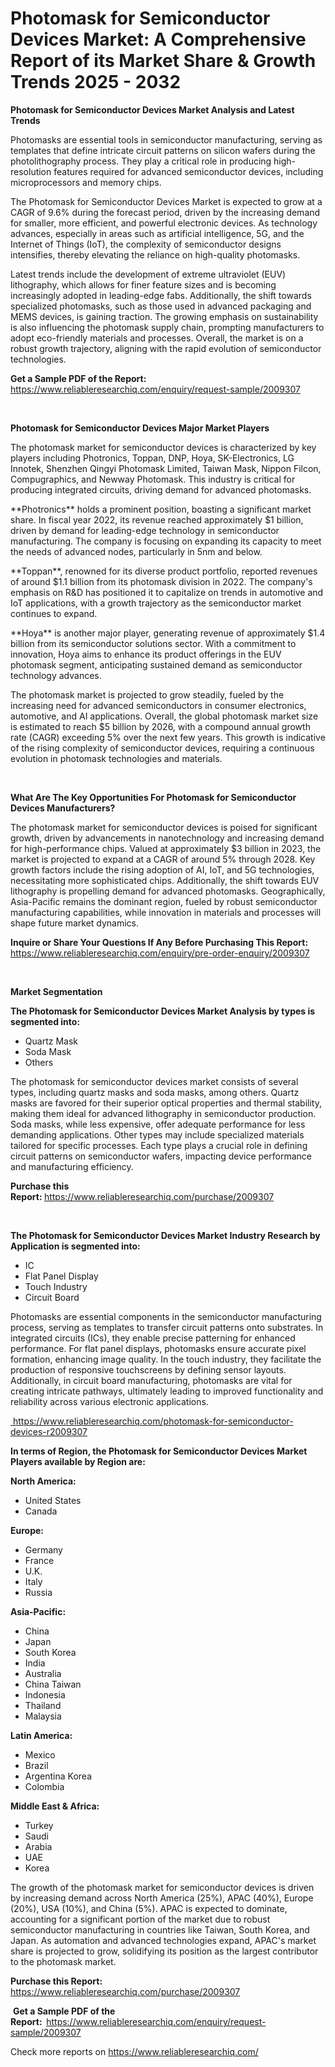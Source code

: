 <p><h1>Photomask for Semiconductor Devices Market: A Comprehensive Report of its Market Share & Growth Trends 2025 - 2032</h1></p><p><strong>Photomask for Semiconductor Devices Market Analysis and Latest Trends</strong></p>
<p><p>Photomasks are essential tools in semiconductor manufacturing, serving as templates that define intricate circuit patterns on silicon wafers during the photolithography process. They play a critical role in producing high-resolution features required for advanced semiconductor devices, including microprocessors and memory chips.</p><p>The Photomask for Semiconductor Devices Market is expected to grow at a CAGR of 9.6% during the forecast period, driven by the increasing demand for smaller, more efficient, and powerful electronic devices. As technology advances, especially in areas such as artificial intelligence, 5G, and the Internet of Things (IoT), the complexity of semiconductor designs intensifies, thereby elevating the reliance on high-quality photomasks. </p><p>Latest trends include the development of extreme ultraviolet (EUV) lithography, which allows for finer feature sizes and is becoming increasingly adopted in leading-edge fabs. Additionally, the shift towards specialized photomasks, such as those used in advanced packaging and MEMS devices, is gaining traction. The growing emphasis on sustainability is also influencing the photomask supply chain, prompting manufacturers to adopt eco-friendly materials and processes. Overall, the market is on a robust growth trajectory, aligning with the rapid evolution of semiconductor technologies.</p></p>
<p><strong>Get a Sample PDF of the Report:&nbsp;</strong> <a href="https://www.reliableresearchiq.com/enquiry/request-sample/2009307?utm_campaign=2222&utm_medium=2&utm_source=Github&utm_content=ia&utm_term=13022025&utm_id=photomask-for-semiconductor-devices">https://www.reliableresearchiq.com/enquiry/request-sample/2009307</a></p>
<p>&nbsp;</p>
<p><strong>Photomask for Semiconductor Devices Major Market Players</strong></p>
<p><p>The photomask market for semiconductor devices is characterized by key players including Photronics, Toppan, DNP, Hoya, SK-Electronics, LG Innotek, Shenzhen Qingyi Photomask Limited, Taiwan Mask, Nippon Filcon, Compugraphics, and Newway Photomask. This industry is critical for producing integrated circuits, driving demand for advanced photomasks.</p><p>**Photronics** holds a prominent position, boasting a significant market share. In fiscal year 2022, its revenue reached approximately $1 billion, driven by demand for leading-edge technology in semiconductor manufacturing. The company is focusing on expanding its capacity to meet the needs of advanced nodes, particularly in 5nm and below.</p><p>**Toppan**, renowned for its diverse product portfolio, reported revenues of around $1.1 billion from its photomask division in 2022. The company's emphasis on R&D has positioned it to capitalize on trends in automotive and IoT applications, with a growth trajectory as the semiconductor market continues to expand.</p><p>**Hoya** is another major player, generating revenue of approximately $1.4 billion from its semiconductor solutions sector. With a commitment to innovation, Hoya aims to enhance its product offerings in the EUV photomask segment, anticipating sustained demand as semiconductor technology advances.</p><p>The photomask market is projected to grow steadily, fueled by the increasing need for advanced semiconductors in consumer electronics, automotive, and AI applications. Overall, the global photomask market size is estimated to reach $5 billion by 2026, with a compound annual growth rate (CAGR) exceeding 5% over the next few years. This growth is indicative of the rising complexity of semiconductor devices, requiring a continuous evolution in photomask technologies and materials.</p></p>
<p>&nbsp;</p>
<p><strong>What Are The Key Opportunities For Photomask for Semiconductor Devices Manufacturers?</strong></p>
<p><p>The photomask market for semiconductor devices is poised for significant growth, driven by advancements in nanotechnology and increasing demand for high-performance chips. Valued at approximately $3 billion in 2023, the market is projected to expand at a CAGR of around 5% through 2028. Key growth factors include the rising adoption of AI, IoT, and 5G technologies, necessitating more sophisticated chips. Additionally, the shift towards EUV lithography is propelling demand for advanced photomasks. Geographically, Asia-Pacific remains the dominant region, fueled by robust semiconductor manufacturing capabilities, while innovation in materials and processes will shape future market dynamics.</p></p>
<p><strong>Inquire or Share Your Questions If Any Before Purchasing This Report:</strong> <a href="https://www.reliableresearchiq.com/enquiry/pre-order-enquiry/2009307?utm_campaign=2222&utm_medium=2&utm_source=Github&utm_content=ia&utm_term=13022025&utm_id=photomask-for-semiconductor-devices">https://www.reliableresearchiq.com/enquiry/pre-order-enquiry/2009307</a></p>
<p>&nbsp;</p>
<p><strong>Market Segmentation</strong></p>
<p><strong>The Photomask for Semiconductor Devices Market Analysis by types is segmented into:</strong></p>
<p><ul><li>Quartz Mask</li><li>Soda Mask</li><li>Others</li></ul></p>
<p><p>The photomask for semiconductor devices market consists of several types, including quartz masks and soda masks, among others. Quartz masks are favored for their superior optical properties and thermal stability, making them ideal for advanced lithography in semiconductor production. Soda masks, while less expensive, offer adequate performance for less demanding applications. Other types may include specialized materials tailored for specific processes. Each type plays a crucial role in defining circuit patterns on semiconductor wafers, impacting device performance and manufacturing efficiency.</p></p>
<p><strong>Purchase this Report:&nbsp;</strong><a href="https://www.reliableresearchiq.com/purchase/2009307?utm_campaign=2222&utm_medium=2&utm_source=Github&utm_content=ia&utm_term=13022025&utm_id=photomask-for-semiconductor-devices">https://www.reliableresearchiq.com/purchase/2009307</a></p>
<p>&nbsp;</p>
<p><strong>The Photomask for Semiconductor Devices Market Industry Research by Application is segmented into:</strong></p>
<p><ul><li>IC</li><li>Flat Panel Display</li><li>Touch Industry</li><li>Circuit Board</li></ul></p>
<p><p>Photomasks are essential components in the semiconductor manufacturing process, serving as templates to transfer circuit patterns onto substrates. In integrated circuits (ICs), they enable precise patterning for enhanced performance. For flat panel displays, photomasks ensure accurate pixel formation, enhancing image quality. In the touch industry, they facilitate the production of responsive touchscreens by defining sensor layouts. Additionally, in circuit board manufacturing, photomasks are vital for creating intricate pathways, ultimately leading to improved functionality and reliability across various electronic applications.</p></p>
<p><a href="https://www.reliableresearchiq.com/photomask-for-semiconductor-devices-r2009307?utm_campaign=2222&utm_medium=2&utm_source=Github&utm_content=ia&utm_term=13022025&utm_id=photomask-for-semiconductor-devices">&nbsp;https://www.reliableresearchiq.com/photomask-for-semiconductor-devices-r2009307</a></p>
<p><strong>In terms of Region, the Photomask for Semiconductor Devices Market Players available by Region are:</strong></p>
<p>
    <p> <strong> North America: </strong>
        <ul>
            <li>United States</li>
            <li>Canada</li>
        </ul>
        </p> 
    <p> <strong> Europe: </strong>
        <ul>
            <li>Germany</li>
            <li>France</li>
            <li>U.K.</li>
            <li>Italy</li>
            <li>Russia</li>
        </ul>
        </p> 
    <p> <strong> Asia-Pacific: </strong>
        <ul>
            <li>China</li>
            <li>Japan</li>
            <li>South Korea</li>
            <li>India</li>
            <li>Australia</li>
            <li>China Taiwan</li>
            <li>Indonesia</li>
            <li>Thailand</li>
            <li>Malaysia</li>
        </ul>
        </p> 
    <p> <strong> Latin America: </strong>
        <ul>
            <li>Mexico</li>
            <li>Brazil</li>
            <li>Argentina Korea</li>
            <li>Colombia</li>
        </ul>
        </p> 
    <p> <strong> Middle East & Africa: </strong>
        <ul>
            <li>Turkey</li>
            <li>Saudi</li>
            <li>Arabia</li>
            <li>UAE</li>
            <li>Korea</li>
        </ul>
    </p>
    </p>
<p><p>The growth of the photomask market for semiconductor devices is driven by increasing demand across North America (25%), APAC (40%), Europe (20%), USA (10%), and China (5%). APAC is expected to dominate, accounting for a significant portion of the market due to robust semiconductor manufacturing in countries like Taiwan, South Korea, and Japan. As automation and advanced technologies expand, APAC's market share is projected to grow, solidifying its position as the largest contributor to the photomask market.</p></p>
<p><strong>Purchase this Report: </strong><a href="https://www.reliableresearchiq.com/purchase/2009307?utm_campaign=2222&utm_medium=2&utm_source=Github&utm_content=ia&utm_term=13022025&utm_id=photomask-for-semiconductor-devices">https://www.reliableresearchiq.com/purchase/2009307</a></p>
<p>&nbsp;<strong>Get a Sample PDF of the Report:&nbsp;&nbsp;</strong><a href="https://www.reliableresearchiq.com/enquiry/request-sample/2009307?utm_campaign=2222&utm_medium=2&utm_source=Github&utm_content=ia&utm_term=13022025&utm_id=photomask-for-semiconductor-devices">https://www.reliableresearchiq.com/enquiry/request-sample/2009307</a></p>
<p><strong></strong></p>
<p>Check more reports on <a href="https://www.reliableresearchiq.com/?utm_campaign=2222&utm_medium=2&utm_source=Github&utm_content=ia&utm_term=13022025&utm_id=photomask-for-semiconductor-devices">https://www.reliableresearchiq.com/</a></p>